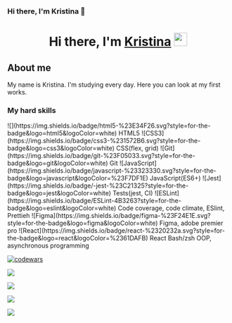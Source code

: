 ### Hi there, I'm Kristina 👋
<h1 align="center">Hi there, I'm <a href="https://github.com/kristinafrdx?tab=repositories" target="_blank">Kristina</a> 
<img src="https://github.com/blackcater/blackcater/raw/main/images/Hi.gif" height="30px" width="30px"/></h1>


<h2>About me</h2>
<p>My name is Kristina. I'm studying every day. Here you can look at my first works.
</p>

<h3>My hard skills</h3>
<p>
![](https://img.shields.io/badge/html5-%23E34F26.svg?style=for-the-badge&logo=html5&logoColor=white) HTML5
![CSS3](https://img.shields.io/badge/css3-%231572B6.svg?style=for-the-badge&logo=css3&logoColor=white) CSS(flex, grid)
![Git](https://img.shields.io/badge/git-%23F05033.svg?style=for-the-badge&logo=git&logoColor=white) Git
![JavaScript](https://img.shields.io/badge/javascript-%23323330.svg?style=for-the-badge&logo=javascript&logoColor=%23F7DF1E) JavaScript(ES6+)
![Jest](https://img.shields.io/badge/-jest-%23C21325?style=for-the-badge&logo=jest&logoColor=white) Tests(jest, CI)
![ESLint](https://img.shields.io/badge/ESLint-4B3263?style=for-the-badge&logo=eslint&logoColor=white) Code coverage, code climate, ESlint, Prettieh
![Figma](https://img.shields.io/badge/figma-%23F24E1E.svg?style=for-the-badge&logo=figma&logoColor=white) Figma, adobe premier pro
![React](https://img.shields.io/badge/react-%2320232a.svg?style=for-the-badge&logo=react&logoColor=%2361DAFB) React
Bash/zsh
OOP, asynchronous programming
</p>


[![codewars](https://www.codewars.com/users/kristinafrdx/badges/large)](https://www.codewars.com/users/kristinafrdx)

![](https://komarev.com/ghpvc/?username=kristinafrdx)

![](https://github-profile-summary-cards.vercel.app/api/cards/profile-details?username=kristinafrdx&theme=solarized_dark)

![](https://github-profile-summary-cards.vercel.app/api/cards/repos-per-language?username=kristinafrdx&theme=solarized_dark)

![](https://github-profile-summary-cards.vercel.app/api/cards/stats?username=kristinafrdx&theme=solarized_dark)

<!--
**kristinafrdx/kristinafrdx** is a ✨ _special_ ✨ repository because its `README.md` (this file) appears on your GitHub profile.

Here are some ideas to get you started:

- 🔭 I’m currently working on ...
- 🌱 I’m currently learning ...
- 👯 I’m looking to collaborate on ...
- 🤔 I’m looking for help with ...
- 💬 Ask me about ...
- 📫 How to reach me: ...
- 😄 Pronouns: ...
- ⚡ Fun fact: ...
-->
